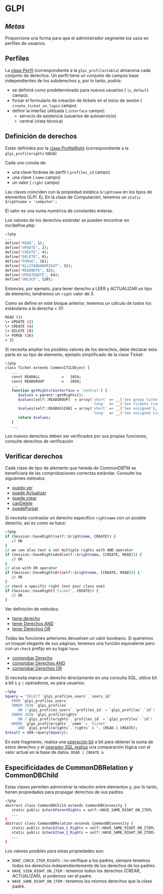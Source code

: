 # GLPI
## _Metas_
Proporcione una forma para que el administrador segmente los usos en perfiles de usuarios.

## Perfiles

La [clase Perfil](https://forge.glpi-project.org/apidoc/class-Profile.html) (correspondiente a la `glpi_profilestabla`) almacena cada conjunto de derechos.
Un perfil tiene un conjunto de campos base independientes de los subderechos y, por lo tanto, podría:

- se definirá como predeterminado para nuevos usuarios ( `is_default` campo).
- forzar el formulario de creación de tickets en el inicio de sesión ( `create_ticket_on_login` campo).
- definir la interfaz utilizada ( `interface` campo):
    - servicio de asistencia (usuarios de autoservicio)
    - central (vista técnica)

## Definición de derechos

Están definidos por la [clase ProfileRight](https://forge.glpi-project.org/apidoc/class-ProfileRight.html) (correspondiente a la `glpi_profilerights` tabla)

Cada uno consta de:
- una clave foránea de perfil ( `profiles_id` campo)
- una clave ( `name` campo)
- un valor ( `right` campo)

Las claves coinciden con la propiedad estática `$rightname` en los tipos de elementos GLPI. Ej: En la clase de Computación, tenemos un `static $rightname = 'computer';`

El valor es una suma numérica de constantes enteras.

Los valores de los derechos estándar se pueden encontrar en inc/define.php:

```sh
<?php
...
define("READ", 1);
define("UPDATE", 2);
define("CREATE", 4);
define("DELETE", 8);
define("PURGE", 16);
define("ALLSTANDARDRIGHT", 31);
define("READNOTE", 32);
define("UPDATENOTE", 64);
define("UNLOCK", 128);
```
Entonces, por ejemplo, para tener derecho a LEER y ACTUALIZAR un tipo de elemento, tendremos un `right` valor de 3.

Como se define en este bloque anterior, tenemos un cálculo de todos los estándares a la derecha = 31:
```sh
READ (1)
\+ UPDATE (2)
\+ CREATE (4)
\+ DELETE (8)
\+ PURGE (16)
= 31
```
Si necesita ampliar los posibles valores de los derechos, debe declarar esta parte en su tipo de elemento, ejemplo simplificado de la clase Ticket:

```sh
<?php
class Ticket extends CommonITILObject {
   ...
   const READALL          =   1024;
   const READGROUP        =   2048;
   ...
   function getRights($interface = 'central') {
      $values = parent::getRights();
      $values[self::READGROUP]  = array('short' => __('See group ticket'),
                                        'long'  => __('See tickets created by my groups'));
      $values[self::READASSIGN] = array('short' => __('See assigned'),
                                        'long'  => __('See assigned tickets'));
      return $values;
   }
   ...
```
Los nuevos derechos deben ser verificados por sus propias funciones, consulte derechos de verificación

## Verificar derechos

Cada clase de tipo de elemento que hereda de CommonDBTM se beneficiará de las comprobaciones correctas estándar. Consulte los siguientes métodos:

- [puedo ver](https://forge.glpi-project.org/apidoc/class-CommonDBTM.html#_canView)
- [puede Actualizar](https://forge.glpi-project.org/apidoc/class-CommonDBTM.html#_canUpdate)
- [puede crear](https://forge.glpi-project.org/apidoc/class-CommonDBTM.html#_canCreate)
- [canDelete](https://forge.glpi-project.org/apidoc/class-CommonDBTM.html#_canDelete)
- [puedePurgar](https://forge.glpi-project.org/apidoc/class-CommonDBTM.html#_canPurge)

Si necesita contrastar un derecho específico `rightname` con un posible derecho, así es como se hace:

```sh
<?php
if (Session::haveRight(self::$rightname, CREATE)) {
   // OK
}
// we can also test a set multiple rights with AND operator
if (Session::haveRightsAnd(self::$rightname, [CREATE, READ])) {
   // OK
}
// also with OR operator
if (Session::haveRightsOr(self::$rightname, [CREATE, READ])) {
   // OK
}
// check a specific right (not your class one)
if (Session::haveRight('ticket', CREATE)) {
   // OK
}
```
Ver definición de métodos:
- [tiene derecho](https://forge.glpi-project.org/apidoc/class-Session.html#_haveRight)
- [tener Derechos AND](https://forge.glpi-project.org/apidoc/class-Session.html#_haveRightsAnd)
- [tener Derechos OR](https://forge.glpi-project.org/apidoc/class-Session.html#_haveRightsOr)

Todas las funciones anteriores devuelven un valor booleano. Si queremos un troquel elegante de sus páginas, tenemos una función equivalente pero con un `check` prefijo en su lugar `have`:

- [comprobar Derecho](https://forge.glpi-project.org/apidoc/class-Session.html#_checkRight)
- [comprobar Derechos AND](https://forge.glpi-project.org/apidoc/class-Session.html#_checkRightsAnd)
- [comprobar Derechos OR](https://forge.glpi-project.org/apidoc/class-Session.html#_checkRightsOr)

Si necesita marcar un derecho directamente en una consulta SQL, utilice bit a bit `&` y `|` operadores, ex para usuarios:

```sh
<?php
$query = "SELECT `glpi_profiles_users`.`users_id`
   FROM `glpi_profiles_users`
   INNER JOIN `glpi_profiles`
      ON (`glpi_profiles_users`.`profiles_id` = `glpi_profiles`.`id`)
   INNER JOIN `glpi_profilerights`
      ON (`glpi_profilerights`.`profiles_id` = `glpi_profiles`.`id`)
   WHERE `glpi_profilerights`.`name` = 'ticket'
      AND `glpi_profilerights`.`rights` & ". (READ | CREATE);
$result = $DB->query($query);
```
En este fragmento, realiza una [operación bit](http://php.net/manual/fr/language.operators.bitwise.php) a bit para obtener la suma de estos derechos y el [operador SQL realiza](https://dev.mysql.com/doc/refman/5.7/en/bit-functions.html) una comparación lógica con el valor actual en la base de datos. `READ | CREATE &`

## Especificidades de CommonDBRelation y CommonDBChild

Estas clases permiten administrar la relación entre elementos y, por lo tanto, tienen propiedades para propagar derechos de sus padres.

```sh
<?php
abstract class CommonDBChild extends CommonDBConnexity {
   static public $checkParentRights = self::HAVE_SAME_RIGHT_ON_ITEM;
   ...
}
abstract class CommonDBRelation extends CommonDBConnexity {
   static public $checkItem_1_Rights = self::HAVE_SAME_RIGHT_ON_ITEM;
   static public $checkItem_2_Rights = self::HAVE_SAME_RIGHT_ON_ITEM;
   ...
}
```

Los valores posibles para estas propiedades son:

- `DONT_CHECK_ITEM_RIGHTS` : no verifique a los padres, siempre tenemos todos los derechos independientemente de los derechos de los padres.
- `HAVE_VIEW_RIGHT_ON_ITEM` : tenemos todos los derechos (CREAR, ACTUALIZAR), si podemos ver el padre.
- `HAVE_SAME_RIGHT_ON_ITEM` : tenemos los mismos derechos que la clase padre.


